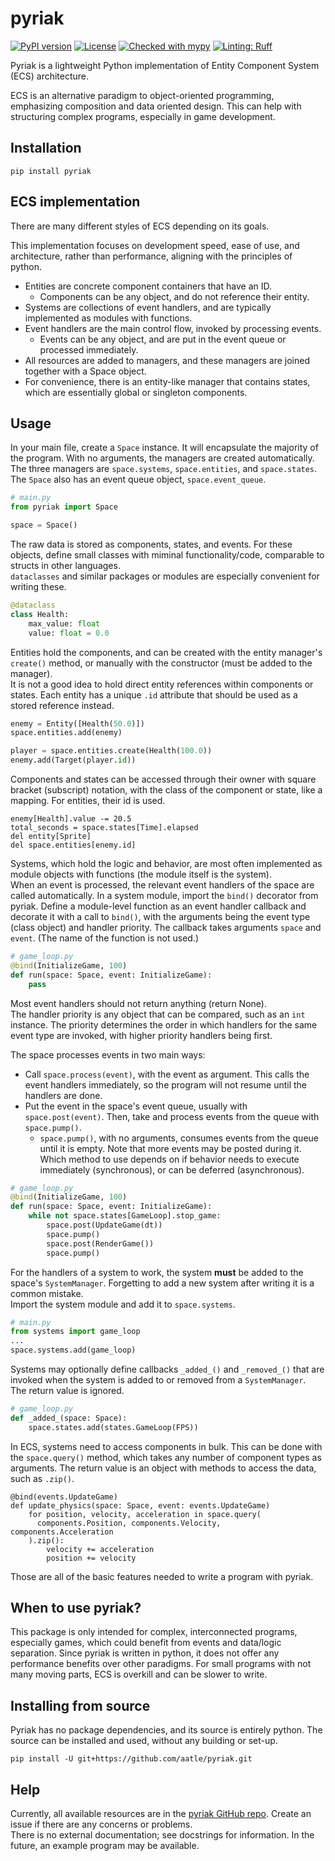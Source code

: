 # pyriak

[![PyPI version](https://img.shields.io/pypi/v/pyriak?color=blue)](https://pypi.org/project/pyriak)
[![License](https://img.shields.io/pypi/l/pyriak.svg)](https://pypi.org/project/pyriak)
[![Checked with mypy](https://www.mypy-lang.org/static/mypy_badge.svg)](https://github.com/python/mypy)
[![Linting: Ruff](https://img.shields.io/endpoint?url=https://raw.githubusercontent.com/charliermarsh/ruff/main/assets/badge/v2.json)](https://github.com/astral-sh/ruff)

Pyriak is a lightweight Python implementation of Entity Component System (ECS) architecture.

ECS is an alternative paradigm to object-oriented programming,
emphasizing composition and data oriented design.
This can help with structuring complex programs, especially in game development.


## Installation
```
pip install pyriak
```


## ECS implementation
There are many different styles of ECS depending on its goals.

This implementation focuses on development speed, ease of use, and architecture,
rather than performance, aligning with the principles of python.

- Entities are concrete component containers that have an ID.
  - Components can be any object, and do not reference their entity.
- Systems are collections of event handlers, and are typically
  implemented as modules with functions.
- Event handlers are the main control flow, invoked by processing events.
  - Events can be any object, and are put in the event queue
    or processed immediately.
- All resources are added to managers, and these managers are joined
  together with a Space object.
- For convenience, there is an entity-like manager that contains states,
  which are essentially global or singleton components.


## Usage
In your main file, create a `Space` instance. It will encapsulate the majority of the program. With no arguments, the managers are created automatically.\
The three managers are `space.systems`, `space.entities`, and `space.states`. The `Space` also has an event queue object, `space.event_queue`.
```python
# main.py
from pyriak import Space

space = Space()
```

The raw data is stored as components, states, and events. For these objects, define small classes with miminal functionality/code, comparable to structs in other languages.\
`dataclasses` and similar packages or modules are especially convenient for writing these.
```python
@dataclass
class Health:
    max_value: float
    value: float = 0.0
```
Entities hold the components, and can be created with the entity manager's `create()` method, or manually with the constructor (must be added to the manager).\
It is not a good idea to hold direct entity references within components or states. Each entity has a unique `.id` attribute that should be used as a stored reference instead.
```python
enemy = Entity([Health(50.0)])
space.entities.add(enemy)

player = space.entities.create(Health(100.0))
enemy.add(Target(player.id))
```

Components and states can be accessed through their owner with square bracket (subscript) notation, with the class of the component or state, like a mapping.
For entities, their id is used.
```
enemy[Health].value -= 20.5
total_seconds = space.states[Time].elapsed
del entity[Sprite]
del space.entities[enemy.id]
```

Systems, which hold the logic and behavior, are most often implemented as module objects with functions (the module itself is the system).\
When an event is processed, the relevant event handlers of the space are called automatically. In a system module, import the `bind()` decorator from pyriak. Define a module-level function as an event handler callback and decorate it with a call to `bind()`, with the arguments being the event type (class object) and handler priority.
The callback takes arguments `space` and `event`. (The name of the function is not used.)
```python
# game_loop.py
@bind(InitializeGame, 100)
def run(space: Space, event: InitializeGame):
    pass
```
Most event handlers should not return anything (return None).\
The handler priority is any object that can be compared, such as an `int` instance. The priority determines the order in which handlers for the same event type are invoked, with higher priority handlers being first.

The space processes events in two main ways:
- Call `space.process(event)`, with the event as argument. This calls the event handlers immediately, so the program will not resume until the handlers are done.
- Put the event in the space's event queue, usually with `space.post(event)`. Then, take and process events from the queue with `space.pump()`.
  - `space.pump()`, with no arguments, consumes events from the queue until it is empty. Note that more events may be posted during it.
Which method to use depends on if behavior needs to execute immediately (synchronous), or can be deferred (asynchronous).
```python
# game_loop.py
@bind(InitializeGame, 100)
def run(space: Space, event: InitializeGame):
    while not space.states[GameLoop].stop_game:
        space.post(UpdateGame(dt))
        space.pump()
        space.post(RenderGame())
        space.pump()
```

For the handlers of a system to work, the system **must** be added to the space's `SystemManager`.
Forgetting to add a new system after writing it is a common mistake.\
Import the system module and add it to `space.systems`.
```python
# main.py
from systems import game_loop
...
space.systems.add(game_loop)
```

Systems may optionally define callbacks `_added_()` and `_removed_()` that are invoked when the system is added to or removed from a `SystemManager`.\
The return value is ignored.
```python
# game_loop.py
def _added_(space: Space):
    space.states.add(states.GameLoop(FPS))
```

In ECS, systems need to access components in bulk. This can be done with the `space.query()` method, which takes any number of component types as arguments.
The return value is an object with methods to access the data, such as `.zip()`.
```
@bind(events.UpdateGame)
def update_physics(space: Space, event: events.UpdateGame)
    for position, velocity, acceleration in space.query(
      components.Position, components.Velocity, components.Acceleration
    ).zip():
        velocity += acceleration
        position += velocity
```

Those are all of the basic features needed to write a program with pyriak.


## When to use pyriak?
This package is only intended for complex, interconnected programs, especially games, which could benefit from events and data/logic separation.
Since pyriak is written in python, it does not offer any performance benefits over other paradigms.
For small programs with not many moving parts, ECS is overkill and can be slower to write.


## Installing from source
Pyriak has no package dependencies, and its source is entirely python.
The source can be installed and used, without any building or set-up.
```
pip install -U git+https://github.com/aatle/pyriak.git
```


## Help
Currently, all available resources are in the [pyriak GitHub repo](https://github.com/aatle/pyriak).
Create an issue if there are any concerns or problems.\
There is no external documentation; see docstrings for information.
In the future, an example program may be available.

